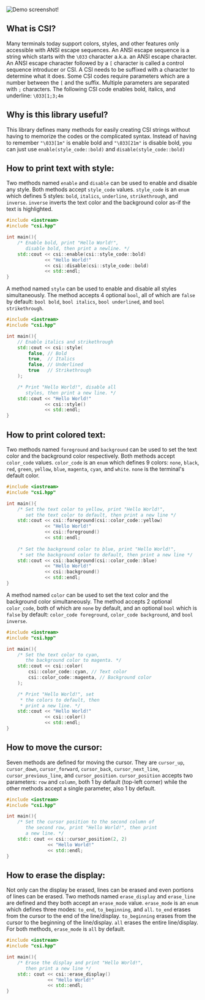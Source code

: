 ![Demo screenshot!](https://i.sli.mg/nDPouC.png)

## What is CSI?
Many terminals today support colors, styles, and other features only accessible with ANSI escape sequences. An ANSI escape sequence is a string which starts with the `\033` character a.k.a. an ANSI escape character. An ANSI escape character followed by a `[` character is called a control sequence introducer or CSI. A CSI needs to be suffixed with a character to determine what it does. Some CSI codes require parameters which are a number between the `[` and the suffix. Multiple parameters are separated with `;` characters. The following CSI code enables bold, italics, and underline: `\033[1;3;4m`

## Why is this library useful?
This library defines many methods for easily creating CSI strings without having to memorize the codes or the complicated syntax. Instead of having to remember `"\033[1m"` is enable bold and `"\033[21m"` is disable bold, you can just use `enable(style_code::bold)` and `disable(style_code::bold)`

## How to print text with style:
Two methods named `enable` and `disable` can be used to enable and disable any style. Both methods accept `style_code` values. `style_code` is an `enum` which defines 5 styles: `bold`, `italics`, `underline`, `strikethrough`, and `inverse`. `inverse` inverts the text color and the background color as-if the text is highlighted.
```cpp
#include <iostream>
#include "csi.hpp"

int main(){
	/* Enable bold, print "Hello World!",
	   disable bold, then print a newline. */
	std::cout << csi::enable(csi::style_code::bold)
	          << "Hello World!"
	          << csi::disable(csi::style_code::bold)
	          << std::endl;
}
```
A method named `style` can be used to enable and disable all styles simultaneously. The method accepts 4 optional `bool`, all of which are `false` by default: `bool bold`, `bool italics`, `bool underlined`, and `bool strikethrough`.
```cpp
#include <iostream>
#include "csi.hpp"

int main(){
	// Enable italics and strikethrough
	std::cout << csi::style(
		false, // Bold
		true,  // Italics
		false, // Underlined
		true   // Strikethrough
	);

	/* Print "Hello World!", disable all
	   styles, then print a new line. */
	std::cout << "Hello World!"
	          << csi::style()
	          << std::endl;
}
```
## How to print colored text:
Two methods named `foreground` and `background` can be used to set the text color and the background color respectively. Both methods accept `color_code` values. `color_code` is an `enum` which defines 9 colors: `none`, `black`, `red`, `green`, `yellow`, `blue`, `magenta`, `cyan`, and `white`. `none` is the terminal's default color.
```cpp
#include <iostream>
#include "csi.hpp"

int main(){
	/* Set the text color to yellow, print "Hello World!",
	   set the text color to default, then print a new line */
	std::cout << csi::foreground(csi::color_code::yellow)
	          << "Hello World!"
	          << csi::foreground()
	          << std::endl;
		  
	/* Set the background color to blue, print "Hello World!", 
	 * set the background color to default, then print a new line */
	std::cout << csi::background(csi::color_code::blue)
	          << "Hello World!"
	          << csi::background()
	          << std::endl;
}
```
A method named `color` can be used to set the text color and the background color simultaneously. The method accepts 2 optional `color_code`, both of which are `none` by default, and an optional `bool` which is `false` by default: `color_code foreground`, `color_code background`, and `bool inverse`.
```cpp
#include <iostream>
#include "csi.hpp"

int main(){
	/* Set the text color to cyan,
	   the background color to magenta. */
	std::cout << csi::color(
		csi::color_code::cyan, // Text color
		csi::color_code::magenta, // Background color
	);

	/* Print "Hello World!", set
	 * the colors to default, then
	 * print a new line. */
	std::cout << "Hello World!"
	          << csi::color()
	          << std::endl;
}
```
## How to move the cursor:
Seven methods are defined for moving the cursor. They are `cursor_up`, `cursor_down`, `cursor_forward`, `cursor_back`, `cursor_next_line`, `cursor_previous_line`, and `cursor_position`. `cursor_position` accepts two parameters: `row` and `column`, both 1 by default (top-left corner) while the other methods accept a single parameter, also 1 by default.
```cpp
#include <iostream>
#include "csi.hpp"

int main(){
	/* Set the cursor position to the second column of
	   the second row, print "Hello World!", then print
	   a new line. */
	std:: cout << csi::cursor_position(2, 2)
	           << "Hello World!"
	           << std::endl;
}
```
## How to erase the display:
Not only can the display be erased, lines can be erased and even portions of lines can be erased. Two methods named `erase_display` and `erase_line` are defined and they both accept an `erase_mode` value. `erase_mode` is an `enum` which defines three modes: `to_end`, `to_beginning`, and `all`. `to_end` erases from the cursor to the end of the line/display. `to_beginning` erases from the cursor to the beginning of the line/display. `all` erases the entire line/display. For both methods, `erase_mode` is `all` by default.
```cpp
#include <iostream>
#include "csi.hpp"

int main(){
	/* Erase the display and print "Hello World!",
	   then print a new line */
	std:: cout << csi::erase_display()
	           << "Hello World!"
	           << std::endl;
}
```
